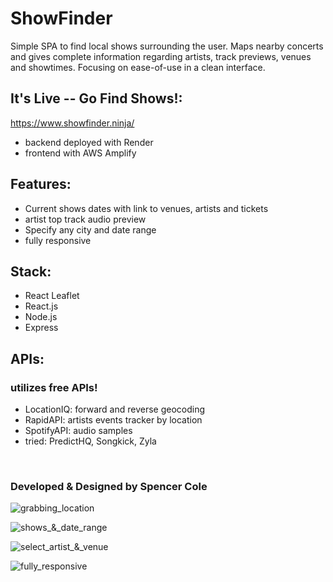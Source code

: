 # ShowFinder

Simple SPA to find local shows surrounding the user. Maps nearby concerts and gives complete information regarding artists, track previews, venues and showtimes. Focusing on ease-of-use in a clean interface. 

## It's Live -- Go Find Shows!:
https://www.showfinder.ninja/

- backend deployed with Render
- frontend with AWS Amplify

## Features:

- Current shows dates with link to venues, artists and tickets
- artist top track audio preview
- Specify any city and date range
- fully responsive

## Stack:

- React Leaflet
- React.js
- Node.js
- Express

## APIs:

### utilizes free APIs!
- LocationIQ: forward and reverse geocoding
- RapidAPI: artists events tracker by location
- SpotifyAPI: audio samples
- tried: PredictHQ, Songkick, Zyla
<br>

### Developed & Designed by Spencer Cole


![grabbing_location](_client/docs/1_grabbing_location.png)

![shows_&_date_range](_client/docs/2_shows_date_range.png)

![select_artist_&_venue](_client/docs/3_select_artist.png)

![fully_responsive](_client/docs/4_mobile_responsive.png)
